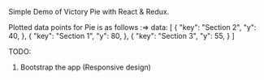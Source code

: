 Simple Demo of Victory Pie with React & Redux.

Plotted data points for Pie is as follows :=>
data: [
			{
				"key": "Section 2",
				"y": 40,
			},
			{
				"key": "Section 1",
				"y": 80,
			},
			{
				"key": "Section 3",
				"y": 55,
			}
		]


TODO:
1. Bootstrap the app (Responsive design)
